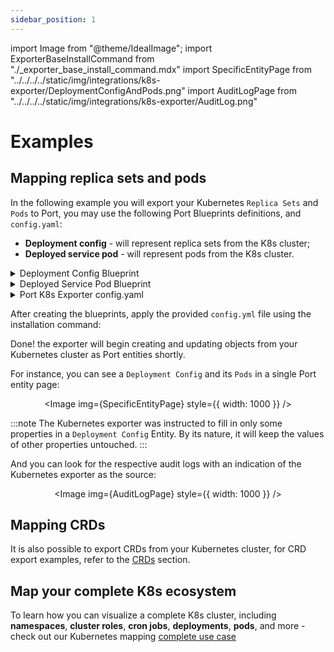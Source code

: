 ```yaml
---
sidebar_position: 1
---
```


import Image from "@theme/IdealImage";
import ExporterBaseInstallCommand from "./\_exporter_base_install_command.mdx"
import SpecificEntityPage from "../../../../static/img/integrations/k8s-exporter/DeploymentConfigAndPods.png"
import AuditLogPage from "../../../../static/img/integrations/k8s-exporter/AuditLog.png"

# Examples

## Mapping replica sets and pods

In the following example you will export your Kubernetes `Replica Sets` and `Pods` to Port, you may use the following Port Blueprints definitions, and `config.yaml`:

- **Deployment config** - will represent replica sets from the K8s cluster;
- **Deployed service pod** - will represent pods from the K8s cluster.

<details>
<summary> Deployment Config Blueprint </summary>

```json showLineNumbers
{
  "identifier": "deploymentConfig",
  "title": "Deployment Config",
  "icon": "Cluster",
  "schema": {
    "properties": {
      "newRelicUrl": {
        "type": "string",
        "format": "url",
        "title": "New Relic",
        "description": "Link to the new relic dashboard of the service",
        "default": "https://newrelic.com"
      },
      "sentryUrl": {
        "type": "string",
        "format": "url",
        "title": "Sentry URL",
        "description": "Link to the new sentry dashboard of the service",
        "default": "https://sentry.io/"
      },
      "prometheusUrl": {
        "type": "string",
        "format": "url",
        "title": "Prometheus URL",
        "default": "https://prometheus.io"
      },
      "locked": {
        "type": "boolean",
        "title": "Locked",
        "default": false,
        "description": "Are deployments currently allowed for this configuration",
        "icon": "Lock"
      },
      "creationTimestamp": {
        "type": "string",
        "title": "Creation Timestamp",
        "format": "date-time"
      },
      "annotations": {
        "type": "object",
        "title": "Annotations"
      },
      "status": {
        "type": "object",
        "title": "Status"
      }
    },
    "required": []
  },
  "mirrorProperties": {},
  "calculationProperties": {},
  "relations": {}
}
```

</details>

<details>
<summary> Deployed Service Pod Blueprint </summary>

```json showLineNumbers
{
  "identifier": "deployedServicePod",
  "title": "Deployed Service Pod",
  "icon": "Cluster",
  "schema": {
    "properties": {
      "startTime": {
        "type": "string",
        "title": "Start Time",
        "format": "date-time"
      },
      "phase": {
        "type": "string",
        "title": "Phase",
        "enum": ["Pending", "Running", "Succeeded", "Failed", "Unknown"],
        "enumColors": {
          "Pending": "yellow",
          "Running": "blue",
          "Succeeded": "green",
          "Failed": "red",
          "Unknown": "darkGray"
        }
      },
      "labels": {
        "type": "object",
        "title": "Labels"
      },
      "containers": {
        "title": "Containers",
        "type": "array"
      },
      "conditions": {
        "type": "array",
        "title": "Conditions"
      }
    },
    "required": []
  },
  "mirrorProperties": {},
  "calculationProperties": {},
  "relations": {
    "deploymentConfig": {
      "target": "deploymentConfig",
      "required": false,
      "many": false
    }
  }
}
```

</details>

<details>
<summary> Port K8s Exporter config.yaml </summary>

```yaml showLineNumbers
resources: # List of K8s resources to list, watch, and export to Port.
  - kind: apps/v1/replicasets # group/version/resource (G/V/R) format
    selector:
      query: .metadata.namespace | startswith("kube") | not # JQ boolean query. If evaluated to false - skip syncing the object.
    port:
      entity:
        mappings: # Mappings between one K8s object to one or many Port Entities. Each value is a JQ query.
          - identifier: .metadata.name
            title: .metadata.name
            blueprint: '"deploymentConfig"'
            properties:
              creationTimestamp: .metadata.creationTimestamp
              annotations: .metadata.annotations
              status: .status
  - kind: v1/pods
    selector:
      query: .metadata.namespace | startswith("kube") | not
    port:
      entity:
        mappings:
          - identifier: .metadata.name
            title: .metadata.name
            blueprint: '"deployedServicePod"'
            properties:
              startTime: .status.startTime
              phase: .status.phase
              labels: .metadata.labels
              containers: (.spec.containers | map({image, resources})) + .status.containerStatuses | group_by(.image) | map(add)
              conditions: .status.conditions
            relations:
              deploymentConfig: .metadata.ownerReferences[0].name
```

</details>

After creating the blueprints, apply the provided `config.yml` file using the installation command:

<ExporterBaseInstallCommand />

Done! the exporter will begin creating and updating objects from your Kubernetes cluster as Port entities shortly.

For instance, you can see a `Deployment Config` and its `Pods` in a single Port entity page:

<center>

<Image img={SpecificEntityPage} style={{ width: 1000 }} />

</center>

:::note
The Kubernetes exporter was instructed to fill in only some properties in a `Deployment Config` Entity. By its nature, it will keep the values of other properties untouched.
:::

And you can look for the respective audit logs with an indication of the Kubernetes exporter as the source:

<center>

<Image img={AuditLogPage} style={{ width: 1000 }} />

</center>

## Mapping CRDs

It is also possible to export CRDs from your Kubernetes cluster, for CRD export examples, refer to the [CRDs](./CRDs/crds.md) section.

## Map your complete K8s ecosystem

To learn how you can visualize a complete K8s cluster, including **namespaces**, **cluster roles**, **cron jobs**, **deployments**, **pods**, and more - check out our Kubernetes mapping [complete use case](./full-kubernetes-exporter.md)
